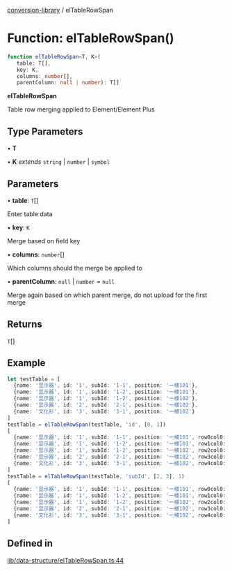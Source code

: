 [conversion-library](../globals.md) / elTableRowSpan

# Function: elTableRowSpan()

```ts
function elTableRowSpan<T, K>(
   table: T[], 
   key: K, 
   columns: number[], 
   parentColumn: null | number): T[]
```

**elTableRowSpan**

<Badge type="tip" text="version: v0.0.7+" />

Table row merging applied to Element/Element Plus

## Type Parameters

• **T**

• **K** *extends* `string` \| `number` \| `symbol`

## Parameters

• **table**: `T`[]

Enter table data

• **key**: `K`

Merge based on field key

• **columns**: `number`[]

Which columns should the merge be applied to

• **parentColumn**: `null` \| `number` = `null`

Merge again based on which parent merge, do not upload for the first merge

## Returns

`T`[]

## Example

```ts
let testTable = [
  {name: '显示器', id: '1', subId: '1-1', position: '一楼101'},
  {name: '显示器', id: '1', subId: '1-2', position: '一楼101'},
  {name: '显示器', id: '1', subId: '1-2', position: '一楼102'},
  {name: '显示器', id: '2', subId: '2-1', position: '一楼102'},
  {name: '文化衫', id: '3', subId: '3-1', position: '一楼102'}
]
testTable = elTableRowSpan(testTable, 'id', [0, 1])
[
  {name: '显示器', id: '1', subId: '1-1', position: '一楼101', row0col0: [3, 1], row0col1: [3, 1]},
  {name: '显示器', id: '1', subId: '1-2', position: '一楼101', row1col0: [0, 0], row1col1: [0, 0]},
  {name: '显示器', id: '1', subId: '1-2', position: '一楼102', row2col0: [0, 0], row2col1: [0, 0]},
  {name: '显示器', id: '2', subId: '2-1', position: '一楼102', row3col0: [1, 1], row3col1: [1, 1]},
  {name: '文化衫', id: '3', subId: '3-1', position: '一楼102', row4col0: [1, 1], row4col1: [1, 1]}
]
testTable = elTableRowSpan(testTable, 'subId', [2, 3], 1)
[
  {name: '显示器', id: '1', subId: '1-1', position: '一楼101', row0col0: [3, 1], row0col1: [3, 1], row0col2: [1, 1], row0col3: [1, 1]},
  {name: '显示器', id: '1', subId: '1-2', position: '一楼101', row1col0: [0, 0], row1col1: [0, 0], row1col2: [2, 1], row1col3: [2, 1]},
  {name: '显示器', id: '1', subId: '1-2', position: '一楼102', row2col0: [0, 0], row2col1: [0, 0], row2col2: [0, 0], row2col3: [0, 0]},
  {name: '显示器', id: '2', subId: '2-1', position: '一楼102', row3col0: [1, 1], row3col1: [1, 1], row3col2: [1, 1], row3col3: [1, 1]},
  {name: '文化衫', id: '3', subId: '3-1', position: '一楼102', row4col0: [1, 1], row4col1: [1, 1], row4col2: [1, 1], row4col3: [1, 1]}
]
```

## Defined in

[lib/data-structure/elTableRowSpan.ts:44](https://github.com/fxss5201/conversion-library/blob/f6fab6ca6761147d1f6fa1253d4c6904c568e06d/lib/data-structure/elTableRowSpan.ts#L44)
